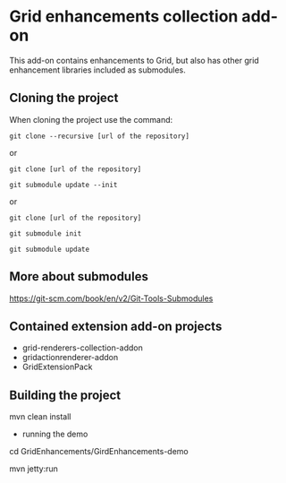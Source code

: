 # Grid enhancements collection add-on

This add-on contains enhancements to Grid, but also has other
grid enhancement libraries included as submodules.

## Cloning the project

When cloning the project use the command:

    git clone --recursive [url of the repository]

or

    git clone [url of the repository]

    git submodule update --init

or

    git clone [url of the repository]

    git submodule init

    git submodule update

## More about submodules

https://git-scm.com/book/en/v2/Git-Tools-Submodules

## Contained extension add-on projects

- grid-renderers-collection-addon
- gridactionrenderer-addon
- GridExtensionPack

## Building the project

mvn clean install
- running the demo

cd GridEnhancements/GirdEnhancements-demo

mvn jetty:run
